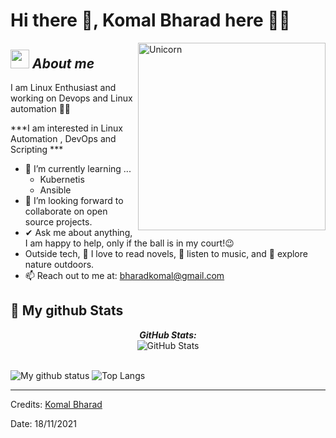

# Hi there 👋, Komal Bharad here 🙋‍♀️ 

<img align="right" width=300px alt="Unicorn" src="https://c.tenor.com/GN73MKBawZYAAAAi/busy-cute.gif" />

## <img src="https://media.giphy.com/media/ObNTw8Uzwy6KQ/giphy.gif" width="30px">&nbsp;***About me***

I am Linux Enthusiast and working on Devops and Linux automation 👩‍💻

***I am interested in Linux Automation , DevOps and Scripting ***
- 🌱 I’m currently learning ...
  - Kubernetis
  - Ansible
- 👯 I’m looking forward to collaborate on open source projects.
- ✔ Ask me about anything, I am happy to help, only if the ball is in my court!😉<br>
- Outside tech, 📖 I love to read novels, 🎵 listen to music, and 🌴 explore nature outdoors.
- 📫 Reach out to me at: <a href="bharadkomal@gmail.com">bharadkomal@gmail.com</a>



<h2>👀 My github Stats</h2>

<div>

  <p align="center">
  <b><em>GitHub Stats:</em></b> <br/>
    <img src="https://github-readme-streak-stats.herokuapp.com/?user=kbharad15" alt="GitHub Stats" /> <br/><br/>
  
</div>

![My github status](https://github-readme-stats.vercel.app/api?username=kbharad15&show_icons=true&include_all_commits=true)
![Top Langs](https://github-readme-stats.vercel.app/api/top-langs/?username=kbharad15&layout=compact)

---------------------------------------------------------------------------------------------------------------------
Credits: <a href="https://github.com/kbharad15">Komal Bharad</a>

Date: 18/11/2021

